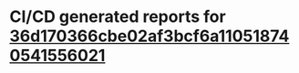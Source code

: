 # CI/CD generated reports for [36d170366cbe02af3bcf6a110518740541556021](https://github.com/hydephp/develop/commit/36d170366cbe02af3bcf6a110518740541556021)
